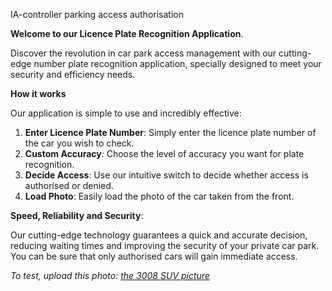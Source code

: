 IA-controller parking access authorisation

**Welcome to our Licence Plate Recognition Application**.

Discover the revolution in car park access management with our cutting-edge number plate recognition application, specially designed to meet your security and efficiency needs.

**How it works**

Our application is simple to use and incredibly effective:

1. **Enter Licence Plate Number**: Simply enter the licence plate number of the car you wish to check.
2. **Custom Accuracy**: Choose the level of accuracy you want for plate recognition.
3. **Decide Access**: Use our intuitive switch to decide whether access is authorised or denied.
4. **Load Photo**: Easily load the photo of the car taken from the front.

**Speed, Reliability and Security**: 

Our cutting-edge technology guarantees a quick and accurate decision, reducing waiting times and improving the security of your private car park. You can be sure that only authorised cars will gain immediate access.

*To test, upload this photo: [the 3008 SUV picture](https://imgcdn.zigwheels.ph/large/gallery/exterior/26/1826/peugeot-3008-front-medium-view-158548.jpg)*


